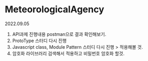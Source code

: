 # MeteorologicalAgency

2022.09.05
1. API과제 진행내용 postman으로 결과 확인해보기.
2. ProtoType 스터디 다시 진행
3. Javascript class, Module Pattern 스터디 다시 진행 > 적용해볼 것.
4. 암호화 라이브러리 검색해서 적용하고 비밀번호 암호화 할것. 

